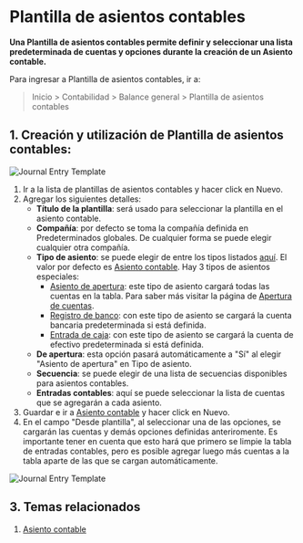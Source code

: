 <!-- add-breadcrumbs -->
# Plantilla de asientos contables

**Una Plantilla de asientos contables permite definir y seleccionar una lista predeterminada de cuentas y opciones durante la creación de un Asiento contable.**

Para ingresar a Plantilla de asientos contables, ir a:

> Inicio > Contabilidad > Balance general > Plantilla de asientos contables

## 1. Creación y utilización de Plantilla de asientos contables:

<img class="screenshot" alt="Journal Entry Template" src="{{docs_base_url}}/assets/img/accounts/journal-entry-template-1.png">

  1. Ir a la lista de plantillas de asientos contables y hacer click en Nuevo.
  2. Agregar los siguientes detalles:
      * **Título de la plantilla**: será usado para seleccionar la plantilla en el asiento contable.
      * **Compañía**: por defecto se toma la compañía definida en Predeterminados globales. De cualquier forma se puede elegir cualquier otra compañía.
      * **Tipo de asiento**: se puede elegir de entre los tipos listados [aquí](/docs/user/manual/es/accounts/journal-entry#3-journal-entry-types). El valor por defecto es [Asiento contable](/docs/user/manual/es/accounts/journal-entry#31-journal-entry).
        Hay 3 tipos de asientos especiales:
          * [Asiento de apertura](/docs/user/manual/es/accounts/journal-entry#311-opening-entry): este tipo de asiento cargará todas las cuentas en la tabla. Para saber más visitar la página de [Apertura de cuentas](/docs/user/manual/es/accounts/opening-balance).
          * [Registro de banco](/docs/user/manual/es/accounts/journal-entry#33-bank-entry): con este tipo de asiento se cargará la cuenta bancaria predeterminada si está definida.
          * [Entrada de caja](/docs/user/manual/es/accounts/journal-entry#34-cash-entry): con este tipo de asiento se cargará la cuenta de efectivo predeterminada si está definida.
      * **De apertura**: esta opción pasará automáticamente a "Sí" al elegir "Asiento de apertura" en Tipo de asiento.
      * **Secuencia**: se puede elegir de una lista de secuencias disponibles para asientos contables.
      * **Entradas contables**: aquí se puede seleccionar la lista de cuentas que se agregarán a cada asiento.
  3. Guardar e ir a [Asiento contable](/docs/user/manual/es/accounts/journal-entry#1-how-to-create-a-journal-entry) y hacer click en Nuevo.
  4. En el campo "Desde plantilla", al seleccionar una de las opciones, se cargarán las cuentas y demás opciones definidas anteriromente. Es importante tener en cuenta que esto hará que primero se limpie la tabla de entradas contables, pero es posible agregar luego más cuentas a la tabla aparte de las que se cargan automáticamente.

<img class="screenshot" alt="Journal Entry Template" src="{{docs_base_url}}/assets/img/accounts/journal-entry-template-2.gif">

## 3. Temas relacionados
  1. [Asiento contable](/docs/user/manual/es/accounts/journal-entry)
